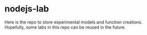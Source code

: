 # nodejs-lab
Here is the repo to store experimental models and function creations. Hopefully, some labs in this repo can be reused in the future.
